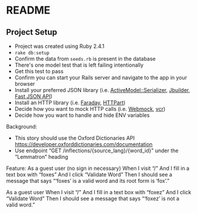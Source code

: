 # README

## Project Setup

* Project was created using Ruby 2.4.1
* `rake db:setup`
* Confirm the data from `seeds.rb` is present in the database
* There's one model test that is left failing intentionally
* Get this test to pass
* Confirm you can start your Rails server and navigate to the app in your browser
* Install your preferred JSON library (i.e. [ActiveModel::Serializer](https://github.com/rails-api/active_model_serializers), [Jbuilder](https://github.com/rails/jbuilder), [Fast JSON API](https://github.com/Netflix/fast_jsonapi))
* Install an HTTP library (i.e. [Faraday](https://github.com/lostisland/faraday), [HTTPart](https://github.com/jnunemaker/httparty))
* Decide how you want to mock HTTP calls (i.e. [Webmock](https://github.com/bblimke/webmock), [vcr](https://github.com/vcr/vcr))
* Decide how you want to handle and hide ENV variables

Background:
* This story should use the Oxford Dictionaries API https://developer.oxforddictionaries.com/documentation
* Use endpoint “GET /inflections/{source_lang}/{word_id}” under the “Lemmatron” heading

Feature:
As a guest user (no sign in necessary)
When I visit “/”
And I fill in a text box with “foxes”
And I click “Validate Word”
Then I should see a message that says “‘foxes’ is a valid word and its root form is ‘fox’.”

As a guest user
When I visit “/”
And I fill in a text box with “foxez”
And I click “Validate Word”
Then I should see a message that says “‘foxez’ is not a valid word.”
